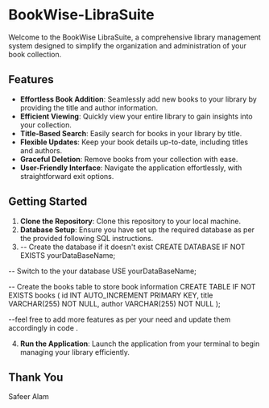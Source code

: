 # BookWise-LibraSuite

Welcome to the BookWise LibraSuite, a comprehensive library management system designed to simplify the organization and administration of your book collection.

## Features

- **Effortless Book Addition**: Seamlessly add new books to your library by providing the title and author information.
- **Efficient Viewing**: Quickly view your entire library to gain insights into your collection.
- **Title-Based Search**: Easily search for books in your library by title.
- **Flexible Updates**: Keep your book details up-to-date, including titles and authors.
- **Graceful Deletion**: Remove books from your collection with ease.
- **User-Friendly Interface**: Navigate the application effortlessly, with straightforward exit options.

## Getting Started

1. **Clone the Repository**: Clone this repository to your local machine.
2. **Database Setup**: Ensure you have set up the required database as per the provided following SQL instructions.
3. -- Create the database if it doesn't exist
CREATE DATABASE IF NOT EXISTS yourDataBaseName;

-- Switch to the your database
USE yourDataBaseName;

-- Create the books table to store book information
CREATE TABLE IF NOT EXISTS books (
    id INT AUTO_INCREMENT PRIMARY KEY,
    title VARCHAR(255) NOT NULL,
    author VARCHAR(255) NOT NULL
);

--feel free to add more features as per your need and update them accordingly in code .

4. **Run the Application**: Launch the application from your terminal to begin managing your library efficiently.

## Thank You
Safeer Alam
